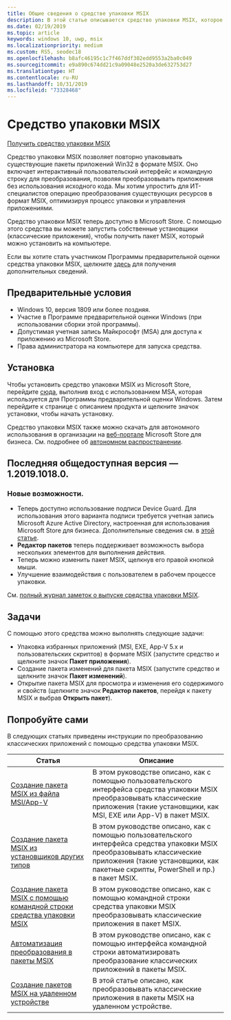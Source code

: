 ```yaml
---
title: Общие сведения о средстве упаковки MSIX
description: В этой статье описывается средство упаковки MSIX, которое позволяет переупаковывать существующие классические приложения Windows в формат MSIX.
ms.date: 02/19/2019
ms.topic: article
keywords: windows 10, uwp, msix
ms.localizationpriority: medium
ms.custom: RS5, seodec18
ms.openlocfilehash: b8afc46195c1c7f467ddf302edd9553a2ba0c049
ms.sourcegitcommit: e9a890c674dd21c9a09048e2520a3de632753d27
ms.translationtype: HT
ms.contentlocale: ru-RU
ms.lasthandoff: 10/31/2019
ms.locfileid: "73328468"
---
```

# <a name="msix-packaging-tool"></a>Средство упаковки MSIX 

<div class="nextstepaction"><p><a class="x-hidden-focus" href="https://www.microsoft.com/p/msix-packaging-tool/9n5lw3jbcxkf" data-linktype="external">Получить средство упаковки MSIX</a></p></div>

Средство упаковки MSIX позволяет повторно упаковывать существующие пакеты приложений Win32 в формате MSIX. Оно включает интерактивный пользовательский интерфейс и командную строку для преобразования, позволяя преобразовывать приложения без использования исходного кода. Мы хотим упростить для ИТ-специалистов операцию преобразования существующих ресурсов в формат MSIX, оптимизируя процесс упаковки и управления приложениями.

Средство упаковки MSIX теперь доступно в Microsoft Store. С помощью этого средства вы можете запустить собственные установщики (классические приложения), чтобы получить пакет MSIX, который можно установить на компьютере.

Если вы хотите стать участником Программы предварительной оценки средства упаковки MSIX, щелкните [здесь](insider-program.md) для получения дополнительных сведений.

## <a name="prerequisites"></a>Предварительные условия

- Windows 10, версия 1809 или более поздняя.
- Участие в Программе предварительной оценки Windows (при использовании сборки этой программы).
- Допустимая учетная запись Майкрософт (MSA) для доступа к приложению из Microsoft Store. 
- Права администратора на компьютере для запуска средства.
 
 ## <a name="install"></a>Установка
 
Чтобы установить средство упаковки MSIX из Microsoft Store, перейдите [сюда](https://www.microsoft.com/p/msix-packaging-tool/9n5lw3jbcxkf), выполнив вход с использованием MSA, которая используется для Программы предварительной оценки Windows. Затем перейдите к странице с описанием продукта и щелкните значок установки, чтобы начать установку.

Средство упаковки MSIX также можно скачать для автономного использования в организации на [веб-портале](https://businessstore.microsoft.com/) Microsoft Store для бизнеса. См. подробнее об [автономном распространении](https://docs.microsoft.com/microsoft-store/distribute-offline-apps#download-an-offline-licensed-app).

 
## <a name="latest-public-version---1201910180"></a>Последняя общедоступная версия — 1.2019.1018.0.

### <a name="new-features"></a>Новые возможности.
- Теперь доступно использование подписи Device Guard. Для использования этого варианта подписи требуется учетная запись Microsoft Azure Active Directory, настроенная для использования Microsoft Store для бизнеса. Дополнительные сведения см. в [этой статье](https://docs.microsoft.com/windows/msix/package/signing-package-device-guard-signing).
- **Редактор пакетов** теперь поддерживает возможность выбора нескольких элементов для выполнения действия.
- Теперь можно изменить пакет MSIX, щелкнув его правой кнопкой мыши.
- Улучшение взаимодействия с пользователем в рабочем процессе упаковки.

См. [полный журнал заметок о выпуске средства упаковки MSIX](release-notes/history.md).

 ## <a name="tasks"></a>Задачи
 
С помощью этого средства можно выполнять следующие задачи:
 
- Упаковка избранных приложений (MSI, EXE, App-V 5.x и пользовательских скриптов) в формате MSIX (запустите средство и щелкните значок **Пакет приложения**).
- Создание пакета изменений для пакета MSIX (запустите средство и щелкните значок **Пакет изменений**). 
- Открытие пакета MSIX для просмотра и изменения его содержимого и свойств (щелкните значок **Редактор пакетов**, перейдя к пакету MSIX и выбрав **Открыть пакет**).

## <a name="try-it-out"></a>Попробуйте сами 

В следующих статьях приведены инструкции по преобразованию классических приложений с помощью средства упаковки MSIX. 

| Статья | Описание |
|-------|-------------|
| [Создание пакета MSIX из файла MSI/App-V](create-app-package-MSI-VM.md) | В этом руководстве описано, как с помощью пользовательского интерфейса средства упаковки MSIX преобразовывать классические приложения (такие установщики, как MSI, EXE или App-V) в пакет MSIX. |
| [Создание пакета MSIX из установщиков других типов](create-other-installer.md) | В этом руководстве описано, как с помощью пользовательского интерфейса средства упаковки MSIX преобразовывать классические приложения (такие установщики, как пакетные скрипты, PowerShell и пр.) в пакет MSIX. |
| [Создание пакета MSIX с помощью командной строки средства упаковки MSIX](package-conversion-cli.md) | В этом руководстве описано, как с помощью командной строки средства упаковки MSIX преобразовывать классические приложения в пакет MSIX. |
| [Автоматизация преобразования в пакеты MSIX](automate-conversion.md) | В этом руководстве описано, как с помощью интерфейса командной строки автоматизировать преобразование классических приложений в пакеты MSIX. |
| [Создание пакетов MSIX на удаленном устройстве](remote-conversion-setup.md) | В этой статье описано, как преобразовывать классические приложения в пакеты MSIX на удаленном устройстве. |
